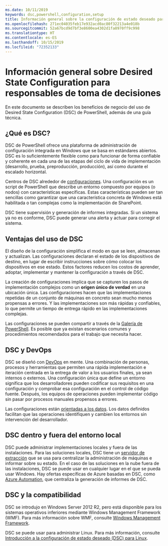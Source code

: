 ```yaml
---
ms.date: 10/11/2019
keywords: dsc,powershell,configuration,setup
title: Información general sobre la configuración de estado deseado para responsables de toma de decisiones
ms.openlocfilehash: 271ec04035feb17e932acd0ac80f32213a4e018b
ms.sourcegitcommit: 52a67bcd9d7bf3e8600ea4302d1fa8970ff9c998
ms.translationtype: HT
ms.contentlocale: es-ES
ms.lasthandoff: 10/15/2019
ms.locfileid: "72352133"
---
```

# <a name="desired-state-configuration-overview-for-decision-makers"></a>Información general sobre Desired State Configuration para responsables de toma de decisiones

En este documento se describen los beneficios de negocio del uso de Desired State Configuration (DSC) de PowerShell, además de una guía técnica.

## <a name="what-is-dsc"></a>¿Qué es DSC?

DSC de PowerShell ofrece una plataforma de administración de configuración integrada en Windows que se basa en estándares abiertos. DSC es lo suficientemente flexible como para funcionar de forma confiable y coherente en cada una de las etapas del ciclo de vida de implementación (desarrollo, prueba, preproducción, producción), así como durante el escalado horizontal.

Centros de DSC alrededor de [configuraciones](../configurations/configurations.md). Una configuración es un script de PowerShell que describe un entorno compuesto por equipos (o nodos) con características específicas. Estas características pueden ser tan sencillas como garantizar que una característica concreta de Windows está habilitada o tan complejas como la implementación de SharePoint.

DSC tiene supervisión y generación de informes integradas. Si un sistema ya no es conforme, DSC puede generar una alerta y actuar para corregir el sistema.

## <a name="benefits-of-using-dsc"></a>Ventajas del uso de DSC

El diseño de la configuración simplifica el modo en que se leen, almacenan y actualizan. Las configuraciones declaran el estado de los dispositivos de destino, en lugar de escribir instrucciones sobre cómo colocar los dispositivos en ese estado. Estos factores reducen los costos de aprender, adoptar, implementar y mantener la configuración a través de DSC.

La creación de configuraciones implica que se capturen los pasos de implementación complejos como un **origen único de verdad** en una ubicación única. Las configuraciones hacen que las implementaciones repetidas de un conjunto de máquinas en concreto sean mucho menos propensas a errores. Y las implementaciones son más rápidas y confiables, lo que permite un tiempo de entrega rápido en las implementaciones complejas.

Las configuraciones se pueden compartir a través de la [Galería de PowerShell](https://powershellgallery.com). Es posible que ya existan escenarios comunes y procedimientos recomendados para el trabajo que necesita hacer.

## <a name="dsc-and-devops"></a>DSC y DevOps

DSC se diseñó con [DevOps](http://blogs.technet.com/b/ashleymcglone/archive/2015/11/20/devops-for-n00bs-ie-windows-people.aspx) en mente. Una combinación de personas, procesos y herramientas que permiten una rápida implementación e iteración centrada en la entrega de valor a los usuarios finales, ya sean internos o externos. Una configuración única que define un entorno significa que los desarrolladores pueden codificar sus requisitos en una configuración y comprobar esa configuración en el control de código fuente. Después, los equipos de operaciones pueden implementar código sin pasar por procesos manuales propensos a errores.

Las configuraciones están [orientadas a los datos](../configurations/configData.md). Los datos definidos facilitan que las operaciones identifiquen y cambien los entornos sin intervención del desarrollador.

## <a name="dsc-on-premises-and-off-premises"></a>DSC dentro y fuera del entorno local

DSC puede administrar implementaciones locales y fuera de las instalaciones. Para las soluciones locales, DSC tiene un [servidor de extracción](../pull-server/pullServer.md) que se usa para centralizar la administración de máquinas e informar sobre su estado. En el caso de las soluciones en la nube fuera de las instalaciones, DSC se puede usar en cualquier lugar en el que se pueda usar Windows.
Hay ofertas específicas de Azure basadas en DSC, como [Azure Automation](https://azure.microsoft.com/en-us/documentation/services/automation/), que centraliza la generación de informes de DSC.

## <a name="dsc-and-compatibility"></a>DSC y la compatibilidad

DSC se introdujo en Windows Server 2012 R2, pero está disponible para los sistemas operativos inferiores mediante Windows Management Framework (WMF). Para más información sobre WMF, consulte [Windows Management Framework](/powershell/scripting/wmf/overview).

DSC se puede usar para administrar Linux. Para más información, consulte [Introducción a la configuración de estado deseado (DSC) para Linux](../getting-started/lnxGettingStarted.md).
